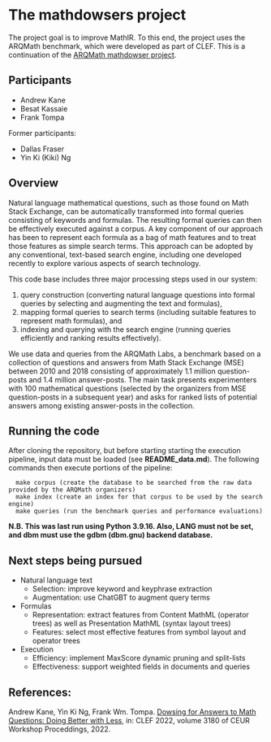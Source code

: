 # The mathdowsers project

The project goal is to improve MathIR. To this end, the project uses the ARQMath benchmark, which were developed as part of CLEF. 
This is a continuation of the [ARQMath mathdowser project](https://github.com/kiking0501/MathDowsers-ARQMath).

## Participants

- Andrew Kane
- Besat Kassaie
- Frank Tompa

Former participants:

- Dallas Fraser
- Yin Ki (Kiki) Ng

## Overview

Natural language mathematical questions, such as those found on Math Stack Exchange, can be automatically transformed into formal queries consisting of keywords and formulas.
The resulting formal queries can then be effectively executed against a corpus.
A key component of our approach has been to represent each formula as a bag of math features and to treat those features as simple search terms.
This approach can be adopted by any conventional, text-based search engine, including one developed recently to explore various aspects of search technology.

This code base includes three major processing steps used in our system:

1. query construction (converting natural language questions into formal queries by selecting and augmenting the text and formulas),
2. mapping formal queries to search terms (including suitable features to represent math formulas), and 
3. indexing and querying with the search engine (running queries efficiently and ranking results effectively).

We use data and queries from the ARQMath Labs, a benchmark based on a collection of questions and answers from Math Stack Exchange (MSE) between 2010 and 2018 consisting of approximately 1.1 million question-posts and 1.4 million answer-posts.
The main task presents experimenters with 100 mathematical questions (selected by the organizers from MSE question-posts in a subsequent year) and asks for ranked lists of potential answers among existing answer-posts in the collection.

## Running the code

After cloning the repository, but before starting starting the execution pipeline, input data must be loaded  (see **README\_data.md**).
The following commands then execute portions of the pipeline:
  ```
    make corpus (create the database to be searched from the raw data provided by the ARQMath organizers)
    make index (create an index for that corpus to be used by the search engine)
    make queries (run the benchmark queries and performance evaluations)
  ```
**N.B. This was last run using Python 3.9.16. Also, LANG must not be set, and dbm must use the gdbm (dbm.gnu) backend database.**

## Next steps being pursued 

- Natural language text
   - Selection: improve keyword and keyphrase extraction
   - Augmentation: use ChatGBT to augment query terms
- Formulas
   - Representation: extract features from Content MathML (operator trees) as well as Presentation MathML (syntax layout trees)
   - Features: select most effective features from symbol layout and operator trees
- Execution 
   - Efficiency: implement  MaxScore dynamic pruning and split-lists
   - Effectiveness: support weighted fields in documents and queries

## References:

Andrew Kane, Yin Ki Ng, Frank Wm. Tompa. [Dowsing for Answers to Math Questions: Doing Better with Less](http://ceur-ws.org/Vol-3180/paper-03.pdf), in: CLEF 2022, volume 3180 of CEUR Workshop Proceddings, 2022.

